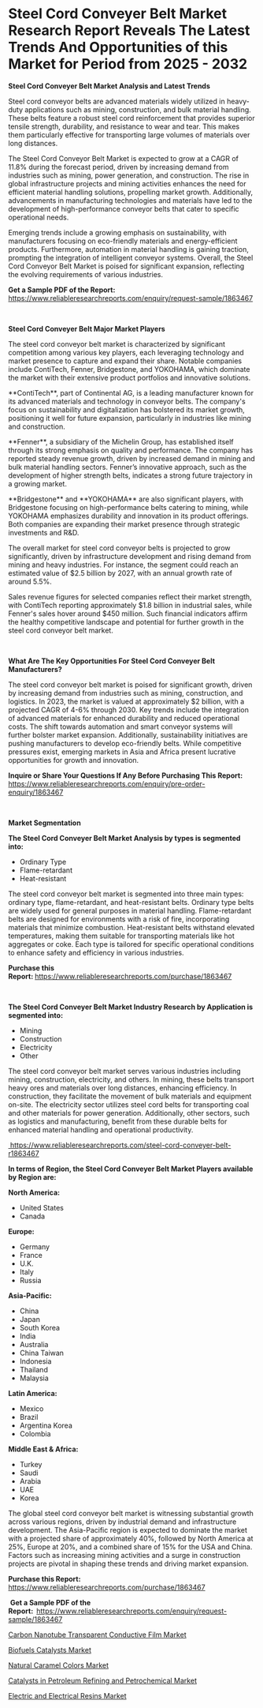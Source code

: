 <p><h1>Steel Cord Conveyer Belt Market Research Report Reveals The Latest Trends And Opportunities of this Market for Period from 2025 - 2032</h1></p><p><strong>Steel Cord Conveyer Belt Market Analysis and Latest Trends</strong></p>
<p><p>Steel cord conveyor belts are advanced materials widely utilized in heavy-duty applications such as mining, construction, and bulk material handling. These belts feature a robust steel cord reinforcement that provides superior tensile strength, durability, and resistance to wear and tear. This makes them particularly effective for transporting large volumes of materials over long distances.</p><p>The Steel Cord Conveyor Belt Market is expected to grow at a CAGR of 11.8% during the forecast period, driven by increasing demand from industries such as mining, power generation, and construction. The rise in global infrastructure projects and mining activities enhances the need for efficient material handling solutions, propelling market growth. Additionally, advancements in manufacturing technologies and materials have led to the development of high-performance conveyor belts that cater to specific operational needs.</p><p>Emerging trends include a growing emphasis on sustainability, with manufacturers focusing on eco-friendly materials and energy-efficient products. Furthermore, automation in material handling is gaining traction, prompting the integration of intelligent conveyor systems. Overall, the Steel Cord Conveyor Belt Market is poised for significant expansion, reflecting the evolving requirements of various industries.</p></p>
<p><strong>Get a Sample PDF of the Report:&nbsp;</strong> <a href="https://www.reliableresearchreports.com/enquiry/request-sample/1863467?utm_campaign=38&utm_medium=2&utm_source=Github&utm_content=ia&utm_term=04022025&utm_id=steel-cord-conveyer-belt">https://www.reliableresearchreports.com/enquiry/request-sample/1863467</a></p>
<p>&nbsp;</p>
<p><strong>Steel Cord Conveyer Belt Major Market Players</strong></p>
<p><p>The steel cord conveyor belt market is characterized by significant competition among various key players, each leveraging technology and market presence to capture and expand their share. Notable companies include ContiTech, Fenner, Bridgestone, and YOKOHAMA, which dominate the market with their extensive product portfolios and innovative solutions.</p><p>**ContiTech**, part of Continental AG, is a leading manufacturer known for its advanced materials and technology in conveyor belts. The company's focus on sustainability and digitalization has bolstered its market growth, positioning it well for future expansion, particularly in industries like mining and construction.</p><p>**Fenner**, a subsidiary of the Michelin Group, has established itself through its strong emphasis on quality and performance. The company has reported steady revenue growth, driven by increased demand in mining and bulk material handling sectors. Fenner’s innovative approach, such as the development of higher strength belts, indicates a strong future trajectory in a growing market.</p><p>**Bridgestone** and **YOKOHAMA** are also significant players, with Bridgestone focusing on high-performance belts catering to mining, while YOKOHAMA emphasizes durability and innovation in its product offerings. Both companies are expanding their market presence through strategic investments and R&D.</p><p>The overall market for steel cord conveyor belts is projected to grow significantly, driven by infrastructure development and rising demand from mining and heavy industries. For instance, the segment could reach an estimated value of $2.5 billion by 2027, with an annual growth rate of around 5.5%.</p><p>Sales revenue figures for selected companies reflect their market strength, with ContiTech reporting approximately $1.8 billion in industrial sales, while Fenner's sales hover around $450 million. Such financial indicators affirm the healthy competitive landscape and potential for further growth in the steel cord conveyor belt market.</p></p>
<p>&nbsp;</p>
<p><strong>What Are The Key Opportunities For Steel Cord Conveyer Belt Manufacturers?</strong></p>
<p><p>The steel cord conveyor belt market is poised for significant growth, driven by increasing demand from industries such as mining, construction, and logistics. In 2023, the market is valued at approximately $2 billion, with a projected CAGR of 4-6% through 2030. Key trends include the integration of advanced materials for enhanced durability and reduced operational costs. The shift towards automation and smart conveyor systems will further bolster market expansion. Additionally, sustainability initiatives are pushing manufacturers to develop eco-friendly belts. While competitive pressures exist, emerging markets in Asia and Africa present lucrative opportunities for growth and innovation.</p></p>
<p><strong>Inquire or Share Your Questions If Any Before Purchasing This Report:</strong> <a href="https://www.reliableresearchreports.com/enquiry/pre-order-enquiry/1863467?utm_campaign=38&utm_medium=2&utm_source=Github&utm_content=ia&utm_term=04022025&utm_id=steel-cord-conveyer-belt">https://www.reliableresearchreports.com/enquiry/pre-order-enquiry/1863467</a></p>
<p>&nbsp;</p>
<p><strong>Market Segmentation</strong></p>
<p><strong>The Steel Cord Conveyer Belt Market Analysis by types is segmented into:</strong></p>
<p><ul><li>Ordinary Type</li><li>Flame-retardant</li><li>Heat-resistant</li></ul></p>
<p><p>The steel cord conveyor belt market is segmented into three main types: ordinary type, flame-retardant, and heat-resistant belts. Ordinary type belts are widely used for general purposes in material handling. Flame-retardant belts are designed for environments with a risk of fire, incorporating materials that minimize combustion. Heat-resistant belts withstand elevated temperatures, making them suitable for transporting materials like hot aggregates or coke. Each type is tailored for specific operational conditions to enhance safety and efficiency in various industries.</p></p>
<p><strong>Purchase this Report:&nbsp;</strong><a href="https://www.reliableresearchreports.com/purchase/1863467?utm_campaign=38&utm_medium=2&utm_source=Github&utm_content=ia&utm_term=04022025&utm_id=steel-cord-conveyer-belt">https://www.reliableresearchreports.com/purchase/1863467</a></p>
<p>&nbsp;</p>
<p><strong>The Steel Cord Conveyer Belt Market Industry Research by Application is segmented into:</strong></p>
<p><ul><li>Mining</li><li>Construction</li><li>Electricity</li><li>Other</li></ul></p>
<p><p>The steel cord conveyor belt market serves various industries including mining, construction, electricity, and others. In mining, these belts transport heavy ores and materials over long distances, enhancing efficiency. In construction, they facilitate the movement of bulk materials and equipment on-site. The electricity sector utilizes steel cord belts for transporting coal and other materials for power generation. Additionally, other sectors, such as logistics and manufacturing, benefit from these durable belts for enhanced material handling and operational productivity.</p></p>
<p><a href="https://www.reliableresearchreports.com/steel-cord-conveyer-belt-r1863467?utm_campaign=38&utm_medium=2&utm_source=Github&utm_content=ia&utm_term=04022025&utm_id=steel-cord-conveyer-belt">&nbsp;https://www.reliableresearchreports.com/steel-cord-conveyer-belt-r1863467</a></p>
<p><strong>In terms of Region, the Steel Cord Conveyer Belt Market Players available by Region are:</strong></p>
<p>
    <p> <strong> North America: </strong>
        <ul>
            <li>United States</li>
            <li>Canada</li>
        </ul>
        </p> 
    <p> <strong> Europe: </strong>
        <ul>
            <li>Germany</li>
            <li>France</li>
            <li>U.K.</li>
            <li>Italy</li>
            <li>Russia</li>
        </ul>
        </p> 
    <p> <strong> Asia-Pacific: </strong>
        <ul>
            <li>China</li>
            <li>Japan</li>
            <li>South Korea</li>
            <li>India</li>
            <li>Australia</li>
            <li>China Taiwan</li>
            <li>Indonesia</li>
            <li>Thailand</li>
            <li>Malaysia</li>
        </ul>
        </p> 
    <p> <strong> Latin America: </strong>
        <ul>
            <li>Mexico</li>
            <li>Brazil</li>
            <li>Argentina Korea</li>
            <li>Colombia</li>
        </ul>
        </p> 
    <p> <strong> Middle East & Africa: </strong>
        <ul>
            <li>Turkey</li>
            <li>Saudi</li>
            <li>Arabia</li>
            <li>UAE</li>
            <li>Korea</li>
        </ul>
    </p>
    </p>
<p><p>The global steel cord conveyor belt market is witnessing substantial growth across various regions, driven by industrial demand and infrastructure development. The Asia-Pacific region is expected to dominate the market with a projected share of approximately 40%, followed by North America at 25%, Europe at 20%, and a combined share of 15% for the USA and China. Factors such as increasing mining activities and a surge in construction projects are pivotal in shaping these trends and driving market expansion.</p></p>
<p><strong>Purchase this Report: </strong><a href="https://www.reliableresearchreports.com/purchase/1863467?utm_campaign=38&utm_medium=2&utm_source=Github&utm_content=ia&utm_term=04022025&utm_id=steel-cord-conveyer-belt">https://www.reliableresearchreports.com/purchase/1863467</a></p>
<p>&nbsp;<strong>Get a Sample PDF of the Report:&nbsp;&nbsp;</strong><a href="https://www.reliableresearchreports.com/enquiry/request-sample/1863467?utm_campaign=38&utm_medium=2&utm_source=Github&utm_content=ia&utm_term=04022025&utm_id=steel-cord-conveyer-belt">https://www.reliableresearchreports.com/enquiry/request-sample/1863467</a></p>
<p><strong></strong></p>
<p><p><a href="https://github.com/saaindosya/Market-Research-Report-List-1/blob/main/carbon-nanotube-transparent-conductive-film-market.md?utm_campaign=38&utm_medium=2&utm_source=Github&utm_content=ia&utm_term=04022025&utm_id=steel-cord-conveyer-belt">Carbon Nanotube Transparent Conductive Film Market</a></p><p><a href="https://github.com/zurubting/Market-Research-Report-List-1/blob/main/biofuels-catalysts-market.md?utm_campaign=38&utm_medium=2&utm_source=Github&utm_content=ia&utm_term=04022025&utm_id=steel-cord-conveyer-belt">Biofuels Catalysts Market</a></p><p><a href="https://github.com/penglatilles/Market-Research-Report-List-1/blob/main/natural-caramel-colors-market.md?utm_campaign=38&utm_medium=2&utm_source=Github&utm_content=ia&utm_term=04022025&utm_id=steel-cord-conveyer-belt">Natural Caramel Colors Market</a></p><p><a href="https://github.com/lalolatiot/Market-Research-Report-List-1/blob/main/catalysts-in-petroleum-refining-and-petrochemical-market.md?utm_campaign=38&utm_medium=2&utm_source=Github&utm_content=ia&utm_term=04022025&utm_id=steel-cord-conveyer-belt">Catalysts in Petroleum Refining and Petrochemical Market</a></p><p><a href="https://github.com/ternainglin/Market-Research-Report-List-1/blob/main/electric-and-electrical-resins-market.md?utm_campaign=38&utm_medium=2&utm_source=Github&utm_content=ia&utm_term=04022025&utm_id=steel-cord-conveyer-belt">Electric and Electrical Resins Market</a></p></p>